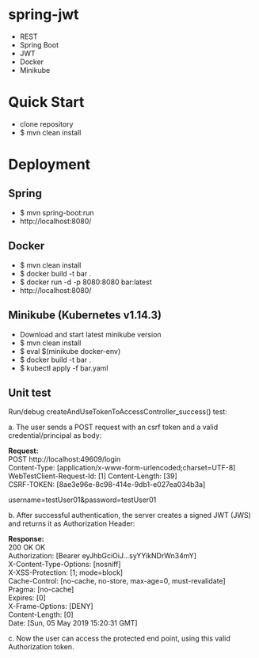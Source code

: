 # spring-jwt
* REST
* Spring Boot
* JWT
* Docker
* Minikube


# Quick Start
* clone repository
* $ mvn clean install

# Deployment
## Spring 
* $ mvn spring-boot:run
* http://localhost:8080/
## Docker
* $ mvn clean install
* $ docker build -t bar .  
* $ docker run -d -p 8080:8080 bar:latest
* http://localhost:8080/
## Minikube (Kubernetes v1.14.3)
* Download and start latest minikube version
* $ mvn clean install
* $ eval $(minikube docker-env)
* $ docker build -t bar .  
* $  kubectl apply -f bar.yaml  


## Unit test
Run/debug createAndUseTokenToAccessController_success() test:

a. The user sends a POST request with an csrf token and a valid credential/principal as body: 

**Request:**  
POST http://localhost:49609/login  
Content-Type: [application/x-www-form-urlencoded;charset=UTF-8]  
WebTestClient-Request-Id: [1]
Content-Length: [39]  
CSRF-TOKEN: [8ae3e96e-8c98-414e-9db1-e027ea034b3a]

username=testUser01&password=testUser01  


b. After successful authentication, the server creates a signed JWT (JWS) and returns it as Authorization Header: 
 
**Response:**  
200 OK OK  
Authorization: [Bearer eyJhbGciOiJ...syYYikNDrWn34mY]  
X-Content-Type-Options: [nosniff]  
X-XSS-Protection: [1; mode=block]  
Cache-Control: [no-cache, no-store, max-age=0, must-revalidate]  
Pragma: [no-cache]  
Expires: [0]  
X-Frame-Options: [DENY]  
Content-Length: [0]  
Date: [Sun, 05 May 2019 15:20:31 GMT]

c. Now the user can access the protected end point, using this valid Authorization token.


